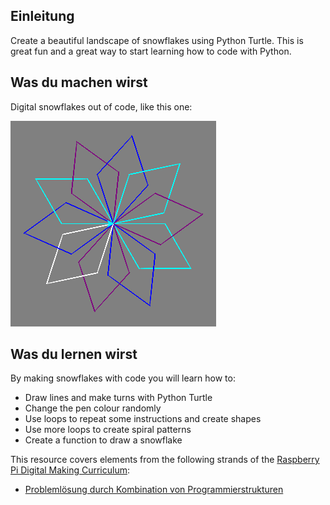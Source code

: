 ## Einleitung

Create a beautiful landscape of snowflakes using Python Turtle. This is great fun and a great way to start learning how to code with Python.

## Was du machen wirst

Digital snowflakes out of code, like this one:

![snowflake](images/makeasnowflake.png)

## Was du lernen wirst

By making snowflakes with code you will learn how to:

- Draw lines and make turns with Python Turtle
- Change the pen colour randomly
- Use loops to repeat some instructions and create shapes
- Use more loops to create spiral patterns
- Create a function to draw a snowflake

This resource covers elements from the following strands of the [Raspberry Pi Digital Making Curriculum](https://www.raspberrypi.org/curriculum/):

- [Problemlösung durch Kombination von Programmierstrukturen](https://www.raspberrypi.org/curriculum/programming/builder)